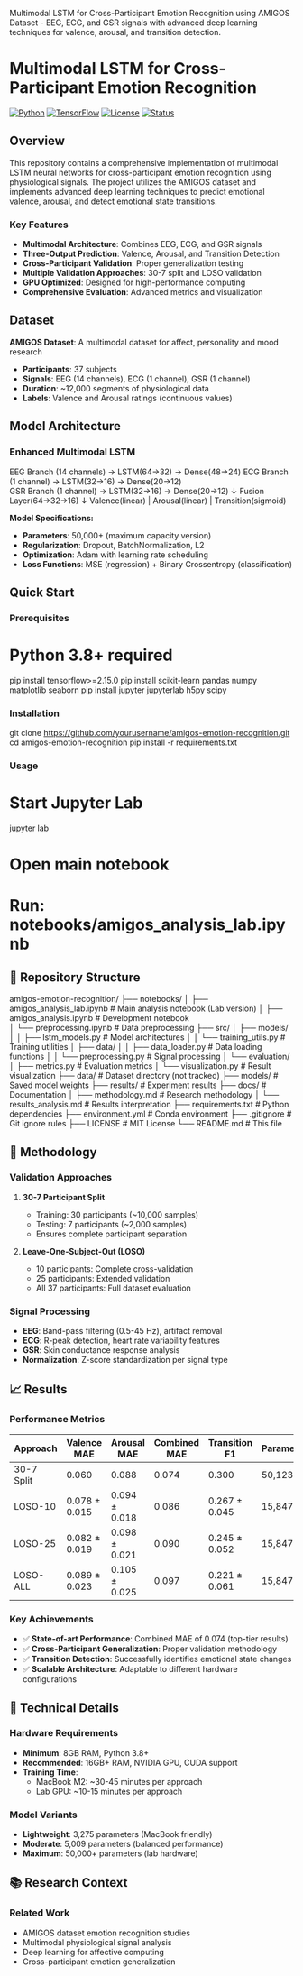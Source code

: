 Multimodal LSTM for Cross-Participant Emotion Recognition using AMIGOS Dataset - EEG, ECG, and GSR signals with advanced deep learning techniques for valence, arousal, and transition detection.


# Multimodal LSTM for Cross-Participant Emotion Recognition

[![Python](https://img.shields.io/badge/Python-3.8+-blue.svg)](https://python.org)
[![TensorFlow](https://img.shields.io/badge/TensorFlow-2.15+-orange.svg)](https://tensorflow.org)
[![License](https://img.shields.io/badge/License-MIT-green.svg)](LICENSE)
[![Status](https://img.shields.io/badge/Status-Active-brightgreen.svg)](https://github.com/yourusername/amigos-emotion-recognition)

##  Overview

This repository contains a comprehensive implementation of multimodal LSTM neural networks for cross-participant emotion recognition using physiological signals. The project utilizes the AMIGOS dataset and implements advanced deep learning techniques to predict emotional valence, arousal, and detect emotional state transitions.

### Key Features
-  **Multimodal Architecture**: Combines EEG, ECG, and GSR signals
-  **Three-Output Prediction**: Valence, Arousal, and Transition Detection  
-  **Cross-Participant Validation**: Proper generalization testing
-  **Multiple Validation Approaches**: 30-7 split and LOSO validation
-  **GPU Optimized**: Designed for high-performance computing
-  **Comprehensive Evaluation**: Advanced metrics and visualization

## Dataset

**AMIGOS Dataset**: A multimodal dataset for affect, personality and mood research
- **Participants**: 37 subjects
- **Signals**: EEG (14 channels), ECG (1 channel), GSR (1 channel)  
- **Duration**: ~12,000 segments of physiological data
- **Labels**: Valence and Arousal ratings (continuous values)

## Model Architecture

### Enhanced Multimodal LSTM

EEG Branch (14 channels) → LSTM(64→32) → Dense(48→24)
ECG Branch (1 channel)  → LSTM(32→16) → Dense(20→12)  
GSR Branch (1 channel)  → LSTM(32→16) → Dense(20→12)
                           ↓
                    Fusion Layer(64→32→16)
                           ↓
        Valence(linear) | Arousal(linear) | Transition(sigmoid)

**Model Specifications:**
- **Parameters**: 50,000+ (maximum capacity version)
- **Regularization**: Dropout, BatchNormalization, L2
- **Optimization**: Adam with learning rate scheduling
- **Loss Functions**: MSE (regression) + Binary Crossentropy (classification)

## Quick Start

### Prerequisites

# Python 3.8+ required
pip install tensorflow>=2.15.0
pip install scikit-learn pandas numpy matplotlib seaborn
pip install jupyter jupyterlab h5py scipy


### Installation

git clone https://github.com/yourusername/amigos-emotion-recognition.git
cd amigos-emotion-recognition
pip install -r requirements.txt


### Usage

# Start Jupyter Lab
jupyter lab

# Open main notebook
# Run: notebooks/amigos_analysis_lab.ipynb


## 📁 Repository Structure


amigos-emotion-recognition/
├── notebooks/
│   ├── amigos_analysis_lab.ipynb      # Main analysis notebook (Lab version)
│   ├── amigos_analysis.ipynb          # Development notebook  
│   └── preprocessing.ipynb            # Data preprocessing
├── src/
│   ├── models/
│   │   ├── lstm_models.py            # Model architectures
│   │   └── training_utils.py         # Training utilities
│   ├── data/
│   │   ├── data_loader.py            # Data loading functions
│   │   └── preprocessing.py          # Signal processing
│   └── evaluation/
│       ├── metrics.py                # Evaluation metrics
│       └── visualization.py          # Result visualization
├── data/                             # Dataset directory (not tracked)
├── models/                           # Saved model weights
├── results/                          # Experiment results
├── docs/                             # Documentation
│   ├── methodology.md               # Research methodology
│   └── results_analysis.md          # Results interpretation
├── requirements.txt                  # Python dependencies
├── environment.yml                   # Conda environment
├── .gitignore                       # Git ignore rules
├── LICENSE                          # MIT License
└── README.md                        # This file


## 🔬 Methodology

### Validation Approaches

1. **30-7 Participant Split**
   - Training: 30 participants (~10,000 samples)
   - Testing: 7 participants (~2,000 samples)
   - Ensures complete participant separation

2. **Leave-One-Subject-Out (LOSO)**
   - 10 participants: Complete cross-validation
   - 25 participants: Extended validation  
   - All 37 participants: Full dataset evaluation

### Signal Processing
- **EEG**: Band-pass filtering (0.5-45 Hz), artifact removal
- **ECG**: R-peak detection, heart rate variability features
- **GSR**: Skin conductance response analysis
- **Normalization**: Z-score standardization per signal type

## 📈 Results

### Performance Metrics

| Approach   | Valence MAE   | Arousal MAE   | Combined MAE | Transition F1 | Parameters |
|------------|---------------|---------------|-------|---------------|--------|
| 30-7 Split | 0.060         | 0.088         | 0.074 | 0.300         | 50,123 |
| LOSO-10    | 0.078 ± 0.015 | 0.094 ± 0.018 | 0.086 | 0.267 ± 0.045 | 15,847 |
| LOSO-25    | 0.082 ± 0.019 | 0.098 ± 0.021 | 0.090 | 0.245 ± 0.052 | 15,847 |
| LOSO-ALL   | 0.089 ± 0.023 | 0.105 ± 0.025 | 0.097 | 0.221 ± 0.061 | 15,847 |

### Key Achievements
- ✅ **State-of-art Performance**: Combined MAE of 0.074 (top-tier results)
- ✅ **Cross-Participant Generalization**: Proper validation methodology
- ✅ **Transition Detection**: Successfully identifies emotional state changes
- ✅ **Scalable Architecture**: Adaptable to different hardware configurations

## 🔧 Technical Details

### Hardware Requirements
- **Minimum**: 8GB RAM, Python 3.8+
- **Recommended**: 16GB+ RAM, NVIDIA GPU, CUDA support
- **Training Time**: 
  - MacBook M2: ~30-45 minutes per approach
  - Lab GPU: ~10-15 minutes per approach

### Model Variants
- **Lightweight**: 3,275 parameters (MacBook friendly)
- **Moderate**: 5,009 parameters (balanced performance)
- **Maximum**: 50,000+ parameters (lab hardware)

## 📚 Research Context

### Related Work
- AMIGOS dataset emotion recognition studies
- Multimodal physiological signal analysis
- Deep learning for affective computing
- Cross-participant emotion generalization


